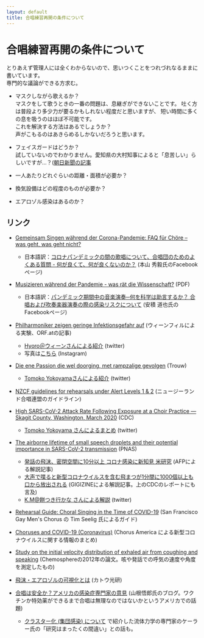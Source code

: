 ```yaml
---
layout: default
title: 合唱練習再開の条件について
---
```


# 合唱練習再開の条件について

とりあえず管理人には全くわからないので、思いつくことをつれづれなるままに書いています。  
専門的な議論ができる方求む。

- マスクしながら歌えるか？  
マスクをして歌うときの一番の問題は、息継ぎができないことです。
吐く方は普段より多少力が要るかもしれない程度だと思いますが、
短い時間に多くの息を吸うのはほぼ不可能です。  
これを解決する方法はあるでしょうか？  
声がこもるのはあきらめるしかないだろうと思います。

- フェイスガードはどうか？  
試していないのでわかりません。愛知県の大村知事によると「息苦しい」らしいですが…？([朝日新聞の記事](https://www.asahi.com/articles/ASN5F6W3KN5FOIPE021.html)

- 一人あたりどれぐらいの距離・面積が必要か？

- 換気設備はどの程度のものが必要か？

- エアロゾル感染はあるのか？

## リンク

- [Gemeinsam Singen während der Corona-Pandemie: FAQ für Chöre – was geht, was geht nicht?](https://www.br-klassik.de/aktuell/news-kritik/corona-pandemie-chor-choere-regeln-saenger-singen-faq-ansteckung-aerosol-100.html)
  - 日本語訳：[コロナパンデミックの間の歌唱について、合唱団のためのよくある質問 - 何が良くて、何が良くないのか？](https://www.facebook.com/permalink.php?story_fbid=2960326254045724&id=100002051359009) (本山 秀毅氏のFacebookページ)

- [Musizieren während der Pandemie - was rät die Wissenschaft?](https://www.unibw.de/lrt7/musizieren_waehrend_der_pandemie.pdf) (PDF)
  - 日本語訳：[パンデミック期間中の音楽演奏─何を科学は助言するか？ 合唱および吹奏楽器演奏の際の感染リスクについて](https://www.facebook.com/100000816905938/posts/2933271726710029/) (安積 道也氏のFacebookページ)

- [Philharmoniker zeigen geringe Infektionsgefahr auf](https://wien.orf.at/stories/3049099/) (ウィーンフィルによる実験、ORF.atの記事)
  - [Hyoro＠ウィーンさんによる紹介](https://twitter.com/hyoroWien/status/1262122323659939841) (twitter)
  - 写真は[こちら](https://www.instagram.com/p/CAR586-Hg5K/?igshid=1v5y8t4s1cunh) (Instagram)

- [Die ene Passion die wel doorging, met rampzalige gevolgen](https://www.trouw.nl/verdieping/die-ene-passion-die-wel-doorging-met-rampzalige-gevolgen~b4ced33e/) (Trouw)
  - [Tomoko Yokoyamaさんによる紹介](https://twitter.com/tomokoyokoyama/status/1262745621422718977) (twitter)

- [NZCF guidelines for rehearsals under Alert Levels 1 & 2](https://www.nzcf.org.nz/nzcf-guidelines-for-rehearsals-under-alert-levels-1-2/) (ニュージーランド合唱連盟のガイドライン)

- [High SARS-CoV-2 Attack Rate Following Exposure at a Choir Practice — Skagit County, Washington, March 2020](https://www.cdc.gov/mmwr/volumes/69/wr/mm6919e6.htm) (CDC)
  - [Tomoko Yokoyama さんによるまとめ](https://twitter.com/tomokoyokoyama/status/1260954136406712321) (twitter)

- [The airborne lifetime of small speech droplets and their potential importance in SARS-CoV-2 transmission](https://www.pnas.org/content/early/2020/05/12/2006874117) (PNAS)
  - [発話の飛沫、密閉空間に10分以上 コロナ感染に新知見 米研究](https://www.afpbb.com/articles/-/3283016) (AFPによる解説記事)
  - [大声で喋ると新型コロナウイルスを含む飛まつが1分間に1000個以上も口から放出される](https://gigazine.net/news/20200515-speaking-spray-coronavirus-droplets/) (GIGIZINEによる解説記事。上のCDCのレポートにも言及)
  - [K.M@餅つき行かな さんによる解説](https://twitter.com/Slight_Bright/status/1261546133676937216) (twitter)
  
- [Rehearsal Guide: Choral Singing in the Time of COVID-19](https://www.chorusamerica.org/resource/tool/rehearsal-guide-choral-singing-time-covid-19) (San Francisco Gay Men's Chorus の Tim Seelig 氏によるガイド)

- [Choruses and COVID-19 (Coronavirus)](https://www.chorusamerica.org/resource/top-resource/choruses-covid-19-coronavirus) (Chorus America による新型コロナウイルスに関する情報のまとめ)

- [Study on the initial velocity distribution of exhaled air from coughing and speaking](https://www.sciencedirect.com/science/article/pii/S0045653512000987#!) (Chemosphereの2012年の論文。咳や発話での呼気の速度や角度を測定したもの)

- [飛沫・エアロゾルの可視化とは](http://www.kk-co.jp/use/aerosol.php) (カトウ光研)

- [合唱は安全か？アメリカの感染症専門家の意見](https://mcsya.org/singing-together-safe-or-not/) (山根悟郎氏のブログ。ワクチンか特効薬ができるまで合唱は無理なのではないかというアメリカでの話題)
  - [クラスター化 (集団感染) について](cluster.html) で紹介した流体力学の専門家のケーラー氏の「研究はまったくの間違い」との話も。
